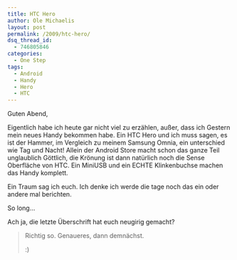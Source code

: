 ```yaml
---
title: HTC Hero
author: Ole Michaelis
layout: post
permalink: /2009/htc-hero/
dsq_thread_id:
  - 746805846
categories:
  - One Step
tags:
  - Android
  - Handy
  - Hero
  - HTC
---
```


Guten Abend,

Eigentlich habe ich heute gar nicht viel zu erzählen, außer, dass ich Gestern mein neues Handy bekommen habe. Ein HTC Hero und ich muss sagen, es ist der Hammer, im Vergleich zu meinem Samsung Omnia, ein unterschied wie Tag und Nacht! Allein der Android Store macht schon das ganze Teil unglaublich Göttlich, die Krönung ist dann natürlich noch die Sense Oberfläche von HTC.
Ein MiniUSB und ein ECHTE Klinkenbuchse machen das Handy komplett.

Ein Traum sag ich euch. Ich denke ich werde die tage noch das ein oder andere mal berichten.

So long…

Ach ja, die letzte Überschrift hat euch neugirig gemacht?

> Richtig so. Genaueres, dann demnächst.
>
> :)